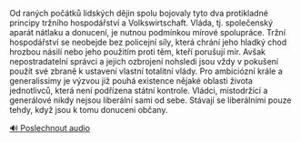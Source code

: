 
Od raných počátků lidských dějin spolu bojovaly tyto dva protikladné principy tržního hospodářství a Volkswirtschaft. Vláda, tj. společenský aparát nátlaku a donucení, je nutnou podmínkou mírové spolupráce. Tržní hospodářství se neobejde bez policejní síly, která chrání jeho hladký chod hrozbou násilí nebo jeho použitím proti těm, kteří porušují mír. Avšak nepostradatelní správci a jejich ozbrojení nohsledi jsou vždy v pokušení použít své zbraně k ustavení vlastní totalitní vlády. Pro ambiciózní krále a generalissimy je výzvou již pouhá existence nějaké oblasti života jednotlivců, která není podřízena státní kontrole. Vládci, místodržící a generálové nikdy nejsou liberální sami od sebe. Stávají se liberálními pouze tehdy, když jsou k tomu donuceni občany.

[🔊 Poslechnout audio](/data/7-paragraphs/audio/chapter_62/para_001-Od-ranch-potk-lidskch-djin-spolu-bojovaly-ty.mp3)
